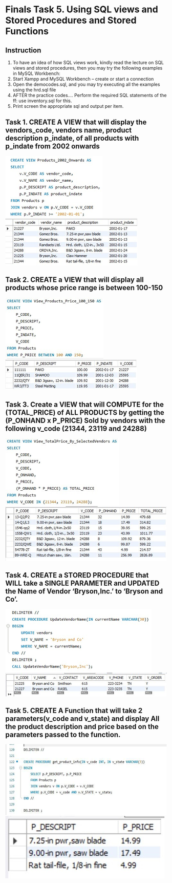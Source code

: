 # Finals Task 5. Using SQL views and Stored Procedures and Stored Functions

## Instruction
1. To have an idea of how SQL views work, kindly read the lecture on SQL views and stored procedures, then you may try the following examples in MySQL Workbench: 
2. Start Xampp and MySQL Workbench – create or start a connection 
4. Open the democodes.sql, and you may try executing all the examples using the hrd.sql file
5. AFTER the practice codes…. Perform the required SQL statements of the ff: use inventory.sql for this.
6. Print screen the appropriate sql and output per item.

   
## Task 1.	CREATE A VIEW that will display the vendors_code, vendors name, product description p_indate, of all products with p_indate from 2002 onwards
‎![screenshot](/Finals%20Lab%20Task%205/Images/5.1.png)
‎![screenshot](/Finals%20Lab%20Task%205/Images/5.2.jpg)

## Task 2.	CREATE a VIEW that will display all products whose price range is between 100-150
‎![screenshot](/Finals%20Lab%20Task%205/Images/5.3.jpg)
‎![screenshot](/Finals%20Lab%20Task%205/Images/5.4.jpg) 

## Task 3.	Create a VIEW that will COMPUTE for the (TOTAL_PRICE) of ALL PRODUCTS by getting the (P_ONHAND x P_PRICE) Sold by vendors with the following v_code (21344, 23119 and 24288)
‎![screenshot](/Finals%20Lab%20Task%205/Images/5.5.jpg)
‎![screenshot](/Finals%20Lab%20Task%205/Images/5.6.jpg)

## Task 4.	CREATE a STORED PROCEDURE that WILL take a SINGLE PARAMETER and UPDATED the Name of Vendor ‘Bryson,Inc.’ to ‘Bryson and Co’.
‎![screenshot](/Finals%20Lab%20Task%205/Images/5.7.png)
‎![screenshot](/Finals%20Lab%20Task%205/Images/5.8.jpg)

## Task 5.	CREATE A Function that will take 2 parameters(v_code and v_state) and display All the product description and price based on the parameters passed to the function.
‎![screenshot](/Finals%20Lab%20Task%205/Images/5.9.png) 
‎![screenshot](/Finals%20Lab%20Task%205/Images/5.10.jpg) 


